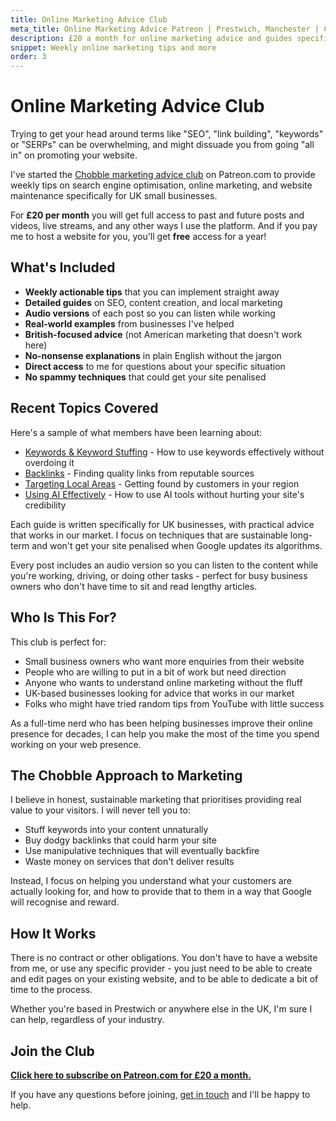 ```yaml
---
title: Online Marketing Advice Club
meta_title: Online Marketing Advice Patreon | Prestwich, Manchester | Chobble
description: £20 a month for online marketing advice and guides specific to running an online business in the UK.
snippet: Weekly online marketing tips and more
order: 3
---
```


# Online Marketing Advice Club

Trying to get your head around terms like "SEO", "link building", "keywords" or "SERPs" can be overwhelming, and might dissuade you from going "all in" on promoting your website.

I've started the [Chobble marketing advice club](https://www.patreon.com/Chobble) on Patreon.com to provide weekly tips on search engine optimisation, online marketing, and website maintenance specifically for UK small businesses.

For **£20 per month** you will get full access to past and future posts and videos, live streams, and any other ways I use the platform. And if you pay me to host a website for you, you'll get **free** access for a year!

## What's Included

- **Weekly actionable tips** that you can implement straight away
- **Detailed guides** on SEO, content creation, and local marketing
- **Audio versions** of each post so you can listen while working
- **Real-world examples** from businesses I've helped
- **British-focused advice** (not American marketing that doesn't work here)
- **No-nonsense explanations** in plain English without the jargon
- **Direct access** to me for questions about your specific situation
- **No spammy techniques** that could get your site penalised

## Recent Topics Covered

Here's a sample of what members have been learning about:

- [Keywords & Keyword Stuffing](https://www.patreon.com/posts/keyword-keyword-121654491) - How to use keywords effectively without overdoing it
- [Backlinks](https://www.patreon.com/posts/backlinks-120218288) - Finding quality links from reputable sources
- [Targeting Local Areas](https://www.patreon.com/posts/targeting-local-119714736) - Getting found by customers in your region
- [Using AI Effectively](https://www.patreon.com/posts/using-ai-120755818) - How to use AI tools without hurting your site's credibility

Each guide is written specifically for UK businesses, with practical advice that works in our market. I focus on techniques that are sustainable long-term and won't get your site penalised when Google updates its algorithms.

Every post includes an audio version so you can listen to the content while you're working, driving, or doing other tasks - perfect for busy business owners who don't have time to sit and read lengthy articles.

## Who Is This For?

This club is perfect for:

- Small business owners who want more enquiries from their website
- People who are willing to put in a bit of work but need direction
- Anyone who wants to understand online marketing without the fluff
- UK-based businesses looking for advice that works in our market
- Folks who might have tried random tips from YouTube with little success

As a full-time nerd who has been helping businesses improve their online presence for decades, I can help you make the most of the time you spend working on your web presence.

## The Chobble Approach to Marketing

I believe in honest, sustainable marketing that prioritises providing real value to your visitors. I will never tell you to:

- Stuff keywords into your content unnaturally
- Buy dodgy backlinks that could harm your site
- Use manipulative techniques that will eventually backfire
- Waste money on services that don't deliver results

Instead, I focus on helping you understand what your customers are actually looking for, and how to provide that to them in a way that Google will recognise and reward.

## How It Works

There is no contract or other obligations. You don't have to have a website from me, or use any specific provider - you just need to be able to create and edit pages on your existing website, and to be able to dedicate a bit of time to the process.

Whether you're based in Prestwich or anywhere else in the UK, I'm sure I can help, regardless of your industry.

## Join the Club

**[Click here to subscribe on Patreon.com for £20 a month.](https://www.patreon.com/Chobble)**

If you have any questions before joining, [get in touch](/contact/) and I'll be happy to help.
